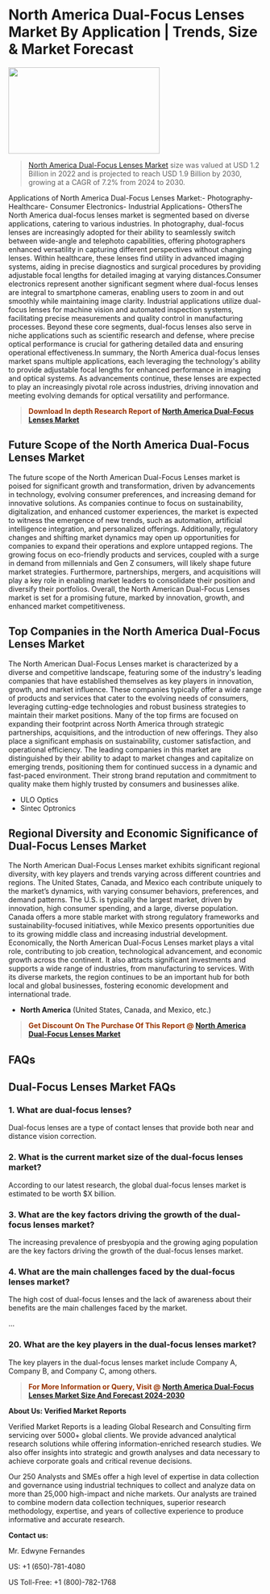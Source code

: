 <p><h1>North America Dual-Focus Lenses Market By Application | Trends, Size & Market Forecast</h1><p><img class="aligncenter size-medium wp-image-105565" src="https://ffe5etoiles.com/wp-content/uploads/2025/01/MST7-300x171.png" alt="" width="300" height="171" /></p><blockquote><p><a href="https://www.verifiedmarketreports.com/download-sample/?rid=631026&utm_source=Github-NA&utm_medium=362" target="_blank">North America Dual-Focus Lenses Market</a> size was valued at USD 1.2 Billion in 2022 and is projected to reach USD 1.9 Billion by 2030, growing at a CAGR of 7.2% from 2024 to 2030.</p></blockquote>Applications of North America Dual-Focus Lenses Market:- Photography- Healthcare- Consumer Electronics- Industrial Applications- OthersThe North America dual-focus lenses market is segmented based on diverse applications, catering to various industries. In photography, dual-focus lenses are increasingly adopted for their ability to seamlessly switch between wide-angle and telephoto capabilities, offering photographers enhanced versatility in capturing different perspectives without changing lenses. Within healthcare, these lenses find utility in advanced imaging systems, aiding in precise diagnostics and surgical procedures by providing adjustable focal lengths for detailed imaging at varying distances.Consumer electronics represent another significant segment where dual-focus lenses are integral to smartphone cameras, enabling users to zoom in and out smoothly while maintaining image clarity. Industrial applications utilize dual-focus lenses for machine vision and automated inspection systems, facilitating precise measurements and quality control in manufacturing processes. Beyond these core segments, dual-focus lenses also serve in niche applications such as scientific research and defense, where precise optical performance is crucial for gathering detailed data and ensuring operational effectiveness.In summary, the North America dual-focus lenses market spans multiple applications, each leveraging the technology's ability to provide adjustable focal lengths for enhanced performance in imaging and optical systems. As advancements continue, these lenses are expected to play an increasingly pivotal role across industries, driving innovation and meeting evolving demands for optical versatility and performance.</p><blockquote><p><span style="color: #993300;"><strong>Download In depth Research Report of <a href="https://www.verifiedmarketreports.com/download-sample/?rid=631026&utm_source=Github-NA&utm_medium=362">North America Dual-Focus Lenses Market</a></strong></span></p></blockquote><h2>Future Scope of the North America Dual-Focus Lenses Market</h2><p>The future scope of the North American Dual-Focus Lenses market is poised for significant growth and transformation, driven by advancements in technology, evolving consumer preferences, and increasing demand for innovative solutions. As companies continue to focus on sustainability, digitalization, and enhanced customer experiences, the market is expected to witness the emergence of new trends, such as automation, artificial intelligence integration, and personalized offerings. Additionally, regulatory changes and shifting market dynamics may open up opportunities for companies to expand their operations and explore untapped regions. The growing focus on eco-friendly products and services, coupled with a surge in demand from millennials and Gen Z consumers, will likely shape future market strategies. Furthermore, partnerships, mergers, and acquisitions will play a key role in enabling market leaders to consolidate their position and diversify their portfolios. Overall, the North American Dual-Focus Lenses market is set for a promising future, marked by innovation, growth, and enhanced market competitiveness.</p><h2>Top Companies in the North America Dual-Focus Lenses Market</h2><p>The North American Dual-Focus Lenses market is characterized by a diverse and competitive landscape, featuring some of the industry's leading companies that have established themselves as key players in innovation, growth, and market influence. These companies typically offer a wide range of products and services that cater to the evolving needs of consumers, leveraging cutting-edge technologies and robust business strategies to maintain their market positions. Many of the top firms are focused on expanding their footprint across North America through strategic partnerships, acquisitions, and the introduction of new offerings. They also place a significant emphasis on sustainability, customer satisfaction, and operational efficiency. The leading companies in this market are distinguished by their ability to adapt to market changes and capitalize on emerging trends, positioning them for continued success in a dynamic and fast-paced environment. Their strong brand reputation and commitment to quality make them highly trusted by consumers and businesses alike.</p><p><ul><li>ULO Optics </li><li> Sintec Optronics</li></ul></p><h2>Regional Diversity and Economic Significance of Dual-Focus Lenses Market</h2><p>The North American Dual-Focus Lenses market exhibits significant regional diversity, with key players and trends varying across different countries and regions. The United States, Canada, and Mexico each contribute uniquely to the market’s dynamics, with varying consumer behaviors, preferences, and demand patterns. The U.S. is typically the largest market, driven by innovation, high consumer spending, and a large, diverse population. Canada offers a more stable market with strong regulatory frameworks and sustainability-focused initiatives, while Mexico presents opportunities due to its growing middle class and increasing industrial development. Economically, the North American Dual-Focus Lenses market plays a vital role, contributing to job creation, technological advancement, and economic growth across the continent. It also attracts significant investments and supports a wide range of industries, from manufacturing to services. With its diverse markets, the region continues to be an important hub for both local and global businesses, fostering economic development and international trade.</p><ul> <li><strong>North America</strong> (United States, Canada, and Mexico, etc.)</li></ul><blockquote><p><span style="color: #993300;"><strong>Get Discount On The Purchase Of This Report @ <a href="https://www.verifiedmarketreports.com/ask-for-discount/?rid=631026&utm_source=Github-NA&utm_medium=362">North America Dual-Focus Lenses Market</a></strong></span></p></blockquote><h2>FAQs</h2><p><h2>Dual-Focus Lenses Market FAQs</h1><h3>1. What are dual-focus lenses?</div><div></h3><p>Dual-focus lenses are a type of contact lenses that provide both near and distance vision correction.</p><h3>2. What is the current market size of the dual-focus lenses market?</div><div></h3><p>According to our latest research, the global dual-focus lenses market is estimated to be worth $X billion.</p><h3>3. What are the key factors driving the growth of the dual-focus lenses market?</div><div></h3><p>The increasing prevalence of presbyopia and the growing aging population are the key factors driving the growth of the dual-focus lenses market.</p><h3>4. What are the main challenges faced by the dual-focus lenses market?</div><div></h3><p>The high cost of dual-focus lenses and the lack of awareness about their benefits are the main challenges faced by the market.</p>...<h3>20. What are the key players in the dual-focus lenses market?</div><div></h3><p>The key players in the dual-focus lenses market include Company A, Company B, and Company C, among others.</p></body></html></p><blockquote><p><span style="color: #993300;"><strong>For More Information or Query, Visit @ <a href="https://www.verifiedmarketreports.com/product/dual-focus-lenses-market/">North America Dual-Focus Lenses Market Size And Forecast 2024-2030</a></strong></span></p></blockquote><p><strong>About Us: Verified Market Reports</strong></p><p>Verified Market Reports is a leading Global Research and Consulting firm servicing over 5000+ global clients. We provide advanced analytical research solutions while offering information-enriched research studies. We also offer insights into strategic and growth analyses and data necessary to achieve corporate goals and critical revenue decisions.</p><p>Our 250 Analysts and SMEs offer a high level of expertise in data collection and governance using industrial techniques to collect and analyze data on more than 25,000 high-impact and niche markets. Our analysts are trained to combine modern data collection techniques, superior research methodology, expertise, and years of collective experience to produce informative and accurate research.</p><p><strong>Contact us:</strong></p><p>Mr. Edwyne Fernandes</p><p>US: +1 (650)-781-4080</p><p>US Toll-Free: +1 (800)-782-1768</p>
